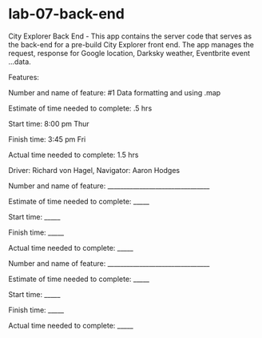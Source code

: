 # lab-07-back-end

City Explorer Back End - This app contains the server code that serves as the back-end for a pre-build City Explorer front end.  The app manages the request, response for Google location, Darksky weather, Eventbrite event ...data.

Features:

Number and name of feature: #1 Data formatting and using .map

Estimate of time needed to complete: .5 hrs

Start time: 8:00 pm Thur

Finish time: 3:45 pm Fri

Actual time needed to complete: 1.5 hrs

Driver:  Richard von Hagel, Navigator:  Aaron Hodges

Number and name of feature: ________________________________

Estimate of time needed to complete: _____

Start time: _____

Finish time: _____

Actual time needed to complete: _____

Number and name of feature: ________________________________

Estimate of time needed to complete: _____

Start time: _____

Finish time: _____

Actual time needed to complete: _____
